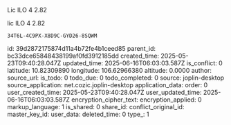 Lic ILO 4 2.82

lic ILO 4 2.82 

```
34T6L-4C9PX-X8D9C-GYD26-8SQWM
```

id: 39d2872175874d11a4b72fe4b1ceed85
parent_id: bc33dce65848438199af0fd3912185dd
created_time: 2025-05-23T09:40:28.047Z
updated_time: 2025-06-16T06:03:03.587Z
is_conflict: 0
latitude: 10.82309890
longitude: 106.62966380
altitude: 0.0000
author: 
source_url: 
is_todo: 0
todo_due: 0
todo_completed: 0
source: joplin-desktop
source_application: net.cozic.joplin-desktop
application_data: 
order: 0
user_created_time: 2025-05-23T09:40:28.047Z
user_updated_time: 2025-06-16T06:03:03.587Z
encryption_cipher_text: 
encryption_applied: 0
markup_language: 1
is_shared: 0
share_id: 
conflict_original_id: 
master_key_id: 
user_data: 
deleted_time: 0
type_: 1